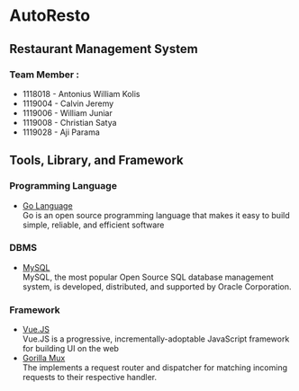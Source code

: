 # AutoResto

## Restaurant Management System

### Team Member :

- 1118018 - Antonius William Kolis
- 1119004 - Calvin Jeremy
- 1119006 - William Juniar
- 1119008 - Christian Satya
- 1119028 - Aji Parama

## Tools, Library, and Framework

### Programming Language

- [Go Language](https://golang.org/)
  <br>
  Go is an open source programming language that makes it easy to build simple, reliable, and efficient software

### DBMS

- [MySQL](https://www.mysql.com/)
  <br>
  MySQL, the most popular Open Source SQL database management system, is developed, distributed, and supported by Oracle Corporation.

### Framework

- [Vue.JS](https://vuejs.org/)
  <br>
  Vue.JS is a progressive, incrementally-adoptable JavaScript framework for building UI on the web
- [Gorilla Mux](https://gorm.io/index.html)
  <br>
  The implements a request router and dispatcher for matching incoming requests to their respective handler.

